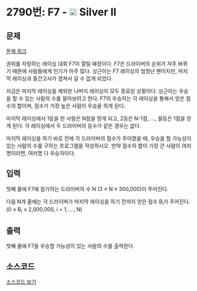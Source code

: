 # 2790번: F7 - <img src="https://static.solved.ac/tier_small/9.svg" style="height:20px" /> Silver II

<!-- performance -->

<!-- 문제 제출 후 깃허브에 푸시를 했을 때 제출한 코드의 성능이 입력될 공간입니다.-->

<!-- end -->

## 문제

[문제 링크](https://boj.kr/2790)


<p>권위를 자랑하는 레이싱 대회 F7이 열릴 예정이다. F7은 드라이버의 순위가 자주 바뀌기 때문에 사람들에게 인기가 아주 많다. 상근이는 F7 레이싱의 엄청난 팬이지만, 마지막 레이싱과 중간고사가 겹쳐서 갈 수 없게 되었다.</p>

<p>지금은 마지막 레이싱을 제외한 나머지 레이싱이 모두 종료된 상황이다. 상근이는 우승을 할 수 있는 사람의 수를 알아보려고 한다. F7의 우승자는 각 레이싱을 통해서 얻은 점수의 합이며, 점수가 가장 높은 사람이 우승을 하게 된다.</p>

<p>마지막 레이싱에서 1등을 한 사람은 N점을 얻게 되고, 2등은 N-1점, ..., 꼴등은 1점을 얻게 된다. 각 레이싱에서 두 드라이버의 등수가 같은 경우는 없다.</p>

<p>마지막 레이싱을 하기 바로 전에 각 드라이버의 점수가 주어졌을 때, 우승을 할 가능성이 있는 사람의 수를 구하는 프로그램을 작성하시오. 만약 점수의 합이 가장 큰 사람이 여러 명이라면, 여러명 다 우승자이다.</p>



## 입력


<p>첫째 줄에 F7에 참가하는 드라이버의 수 N (3 ≤ N ≤ 300,000)이 주어진다.</p>

<p>다음 N개 줄에는 각 드라이버가 마지막 레이싱을 하기 전까지 얻은 점수 B<sub>i</sub>가 주어진다. (0 ≤ B<sub>i</sub> ≤ 2,000,000, i = 1, ..., N)</p>



## 출력


<p>첫째 줄에 F7을 우승할 가능성이 있는 사람의 수를 출력한다.</p>



## 소스코드

[소스코드 보기](F7.cpp)